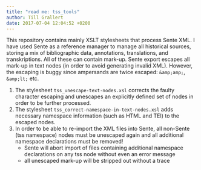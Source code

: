 ```yaml
---
title: "read me: tss_tools"
author: Till Grallert
date: 2017-07-04 12:04:52 +0200
---
```


This repository contains mainly XSLT stylesheets that process Sente XML. I have used Sente as a reference manager to manage all historical sources, storing a mix of bibliographic data, annotations, translations, and transkriptions. All of these can contain mark-up. Sente export escapes all mark-up in text nodes (in order to avoid generating invalid XML). However, the escaping is buggy since ampersands are twice escaped: `&amp;amp;`, `&amp;lt;` etc.

1. The stylesheet `tss_unescape-text-nodes.xsl` corrects the faulty character escaping and unescapes an explicitly defined set of nodes in order to be further processed.
2. The stylesheet `tss_correct-namespace-in-text-nodes.xsl` adds necessary namespace information (such as HTML and TEI) to the escaped nodes.
3. In order to be able to re-import the XML files into Sente, all non-Sente (tss namespace) nodes must be unescaped again and all additional namespace declarations must be removed!
    - Sente will abort import of files containing additional namespace declarations on any tss node without even an error message
    - all unescaped mark-up will be stripped out without a trace

